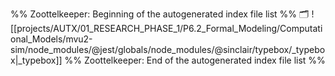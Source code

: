 %% Zoottelkeeper: Beginning of the autogenerated index file list  %%
🗂️ ![[projects/AUTX/01_RESEARCH_PHASE_1/P6.2_Formal_Modeling/Computational_Models/mvu2-sim/node_modules/@jest/globals/node_modules/@sinclair/typebox/_typebox|_typebox]]
%% Zoottelkeeper: End of the autogenerated index file list  %%
